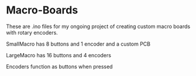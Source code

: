 # Macro-Boards

These are .ino files for my ongoing project of creating custom macro boards with rotary encoders. 

SmallMacro has 8 buttons and 1 encoder and a custom PCB

LargeMacro has 16 buttons and 4 encoders

Encoders function as buttons when pressed
